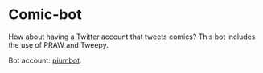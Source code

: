 # Comic-bot

How about having a Twitter account that tweets comics? This bot includes the use of PRAW and Tweepy.

Bot account: [piumbot](https://twitter.com/PiumBot).
